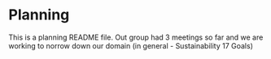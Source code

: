# Planning

This is a planning README file. Out group had 3 meetings so far and we are working to norrow down our domain (in general - Sustainability 17 Goals)

<!-- outline your project's big idea so everyone agrees:

  - What question(s) are you investigating?
  - To whom will you be communicating the results?
  - What action(s) can you ask them to take?

  it's expected that your goals will shift as the project progresses
  you should change your plans as you learn more about the domain and your audience

-->
